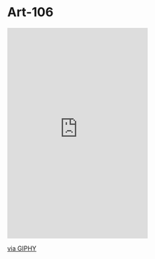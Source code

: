 # Art-106
<iframe src="https://giphy.com/embed/46j3bUXHpt1I6eC64j" width="320" height="480" frameBorder="0" class="giphy-embed" allowFullScreen></iframe><p><a href="https://giphy.com/gifs/46j3bUXHpt1I6eC64j">via GIPHY</a></p>

